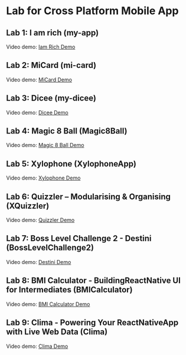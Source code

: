 # Lab for Cross Platform Mobile App

## Lab 1: I am rich (my-app)

Video demo: [Iam Rich Demo](https://drive.google.com/file/d/1WeaMe6-5U_1aZVhoGT2rhLRfBjxZyLQk/view?usp=drive_link)

## Lab 2: MiCard (mi-card)

Video demo: [MiCard Demo](https://drive.google.com/file/d/1zM35N9fZkWaCZNZKsfmB0tuQK1jjSh1s/view?usp=drive_link)

## Lab 3: Dicee (my-dicee)

Video demo: [Dicee Demo](https://drive.google.com/file/d/1IEX0acpWxpxvY-XLDG0u7Us5nwrEeC_A/view?usp=sharing)

## Lab 4: Magic 8 Ball (Magic8Ball)

Video demo: [Magic 8 Ball Demo](https://drive.google.com/file/d/16-GiyREOupKi9vnYN3iaH1-pWWi6uPJB/view?usp=drive_link)

## Lab 5: Xylophone (XylophoneApp)

Video demo: [Xylophone Demo](https://drive.google.com/file/d/1I2ANtVI2EYLWV5UHMYJNtNkS7xxnSmxW/view?usp=drive_link)

## Lab 6: Quizzler – Modularising & Organising  (XQuizzler)

Video demo: [Quizzler Demo](https://drive.google.com/file/d/1A7Eilym2Jte0rfYu4k6rLMmsKTCgVdDp/view?usp=sharing)

## Lab 7: Boss Level Challenge 2 - Destini (BossLevelChallenge2)

Video demo: [Destini Demo](https://drive.google.com/file/d/18bv-tpR2jZigBePyZldoKQ2s-RqkXpSg/view?usp=sharing)

## Lab 8: BMI Calculator - BuildingReactNative UI for Intermediates (BMICalculator)

Video demo: [BMI Calculator Demo](https://drive.google.com/file/d/1J8AjTr5-Q7ie_CVdFBT8Y8Sv7sXYYJDT/view?usp=sharing)

## Lab 9: Clima - Powering Your ReactNativeApp with Live Web Data (Clima)

Video demo: [Clima Demo](https://drive.google.com/file/d/1i4NQUmHjCheDtAT47dpyIXqnwcK0vrzY/view?usp=sharing)
